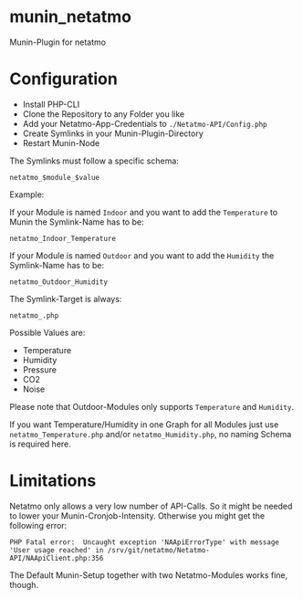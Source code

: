munin_netatmo
=============

Munin-Plugin for netatmo

Configuration
=============

  * Install PHP-CLI
  * Clone the Repository to any Folder you like
  * Add your Netatmo-App-Credentials to ```./Netatmo-API/Config.php```
  * Create Symlinks in your Munin-Plugin-Directory
  * Restart Munin-Node

The Symlinks must follow a specific schema:

```
netatmo_$module_$value
```

Example: 

If your Module is named ```Indoor``` and you want to add the ```Temperature``` to Munin the Symlink-Name has to be: 

```
netatmo_Indoor_Temperature
```

If your Module is named ```Outdoor``` and you want to add the ```Humidity``` the Symlink-Name has to be:

```
netatmo_Outdoor_Humidity
```

The Symlink-Target is always:

``` 
netatmo_.php 
```

Possible Values are:

  * Temperature
  * Humidity
  * Pressure
  * CO2
  * Noise

Please note that Outdoor-Modules only supports ```Temperature``` and ```Humidity```. 

If you want Temperature/Humidity in one Graph for all Modules just use ```netatmo_Temperature.php``` and/or ```netatmo_Humidity.php```, no naming Schema is required here.

Limitations
===========

Netatmo only allows a very low number of API-Calls. So it might be needed to lower your Munin-Cronjob-Intensity. Otherwise you might get the following error:

```
PHP Fatal error:  Uncaught exception 'NAApiErrorType' with message 'User usage reached' in /srv/git/netatmo/Netatmo-API/NAApiClient.php:356
```

The Default Munin-Setup together with two Netatmo-Modules works fine, though.
